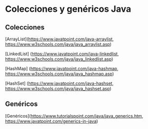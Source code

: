 # Colecciones y genéricos Java #

## Colecciones ##

[ArrayList](https://www.javatpoint.com/java-arraylist, https://www.w3schools.com/java/java_arraylist.asp)

[LinkedList] (https://www.javatpoint.com/java-linkedlist, https://www.w3schools.com/java/java_linkedlist.asp)

[HashMap] (https://www.javatpoint.com/java-hashmap, https://www.w3schools.com/java/java_hashmap.asp)

[HashSet] (https://www.javatpoint.com/java-hashset, https://www.w3schools.com/java/java_hashset.asp)

## Genéricos ##

[Genéricos](https://www.tutorialspoint.com/java/java_generics.htm, https://www.javatpoint.com/generics-in-java)
